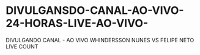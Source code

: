 # DIVULGANSDO-CANAL-AO-VIVO-24-HORAS-LIVE-AO-VIVO-
DIVULGANDO CANAL - AO VIVO WHINDERSSON NUNES VS FELIPE NETO LIVE COUNT
